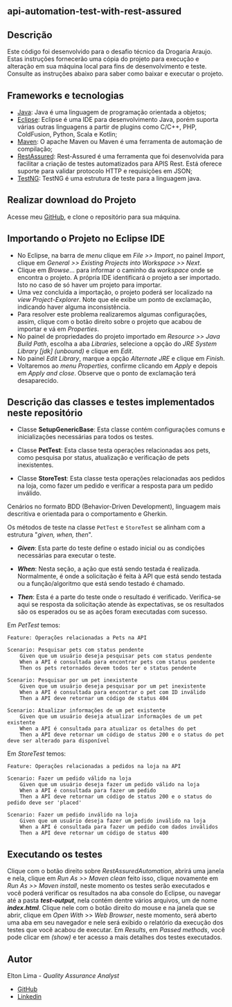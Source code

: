 ## api-automation-test-with-rest-assured

## Descrição
Este código foi desenvolvido para o desafio técnico da Drogaria Araujo. Estas instruções fornecerão uma cópia do projeto para execução e alteração em sua máquina local para fins de desenvolvimento e teste. Consulte as instruções abaixo para saber como baixar e executar o projeto.

## Frameworks e tecnologias
-   [Java](https://www.oracle.com/java/technologies/downloads/): Java é uma linguagem de programação orientada a objetos;
- [Eclipse](https://www.eclipse.org/downloads/): Eclipse é uma IDE para desenvolvimento Java, porém suporta várias outras linguagens a partir de plugins como C/C++, PHP, ColdFusion, Python, Scala e Kotlin;
-   [Maven](https://maven.apache.org/download.cgi): O apache Maven ou Maven é uma ferramenta de automação de compilação;
-   [RestAssured](https://github.com/rest-assured/rest-assured/wiki/GettingStarted): Rest-Assured é uma ferramenta que foi desenvolvida para facilitar a criação de testes automatizados para APIS Rest. Está oferece suporte para validar protocolo HTTP e requisições em JSON;
-   [TestNG](https://testng.org/#_download): TestNG é uma estrutura de teste para a linguagem java.

## Realizar download do Projeto

Acesse meu [GitHub](https://github.com/lanotle/araujo_drugstore), e clone o repositório para sua máquina.

## Importando o Projeto no Eclipse IDE
- No Eclipse, na barra de _menu_ clique em _File >> Import_, no painel _Import_, clique em _General >> Existing Projects into Workspace >> Next_.
- Clique em _Browse_… para informar o caminho da _workspace_ onde se encontra o projeto. A própria IDE identificará o projeto a ser importado. Isto no caso de só haver um projeto para importar.
- Uma vez concluída a importação, o projeto poderá ser localizado na  _view Project-Explorer_. Note que ele exibe um ponto de exclamação, indicando haver alguma inconsistência.
- Para resolver este problema realizaremos algumas configurações, assim, clique com o botão direito sobre o projeto que acabou de importar e vá em  _Properties_.
- No painel de propriedades do projeto importado em _Resource >> Java Build Path_, escolha a aba _Libraries_, selecione a opção do _JRE System Library [jdk] (unbound)_ e clique em _Edit_.
- No painel _Edit Library_, marque a opção _Alternate JRE_ e clique em _Finish_.
- Voltaremos ao _menu Properties,_ confirme clicando em _Apply_ e depois em _Apply and close_. Observe que o ponto de exclamação terá desaparecido.

## Descrição das classes e testes implementados neste repositório

- Classe **SetupGenericBase**: 
Esta classe contém configurações comuns e inicializações necessárias para todos os testes. 

- Classe **PetTest**: 
Esta classe testa operações relacionadas aos pets, como pesquisa por status, atualização e verificação de pets inexistentes.

- Classe **StoreTest**: 
Esta classe testa operações relacionadas aos pedidos na loja, como fazer um pedido e verificar a resposta para um pedido inválido.

Cenários no formato BDD (Behavior-Driven Development), linguagem mais descritiva e orientada para o comportamento e Gherkin.

Os métodos de teste na classe `PetTest` e `StoreTest` se alinham com a estrutura "_given, when, then_".

- **_Given_**: Esta parte do teste define o estado inicial ou as condições necessárias para executar o teste. 

- **_When_**: Nesta seção, a ação que está sendo testada é realizada. Normalmente, é onde a solicitação é feita à API que está sendo testada ou a função/algoritmo que está sendo testado é chamado.

- **_Then_**: Esta é a parte do teste onde o resultado é verificado. Verifica-se aqui se resposta da solicitação atende às expectativas, se os resultados são os esperados ou se as ações foram executadas com sucesso.

Em _PetTest_ temos:

    Feature: Operações relacionadas a Pets na API
    
    Scenario: Pesquisar pets com status pendente
        Given que um usuário deseja pesquisar pets com status pendente
        When a API é consultada para encontrar pets com status pendente
        Then os pets retornados devem todos ter o status pendente
    
    Scenario: Pesquisar por um pet inexistente
        Given que um usuário deseja pesquisar por um pet inexistente
        When a API é consultada para encontrar o pet com ID inválido
        Then a API deve retornar um código de status 404
    
    Scenario: Atualizar informações de um pet existente
        Given que um usuário deseja atualizar informações de um pet existente
        When a API é consultada para atualizar os detalhes do pet
        Then a API deve retornar um código de status 200 e o status do pet deve ser alterado para disponível

Em _StoreTest_ temos: 

    Feature: Operações relacionadas a pedidos na loja na API
    
    Scenario: Fazer um pedido válido na loja
        Given que um usuário deseja fazer um pedido válido na loja
        When a API é consultada para fazer um pedido
        Then a API deve retornar um código de status 200 e o status do pedido deve ser 'placed'
    
    Scenario: Fazer um pedido inválido na loja
        Given que um usuário deseja fazer um pedido inválido na loja
        When a API é consultada para fazer um pedido com dados inválidos
        Then a API deve retornar um código de status 400

## Executando os testes

Clique com o botão direito sobre _RestAssuredAutomation_, abrirá uma janela e nela, clique em _Run As >> Maven clean_ feito isso, clique novamente em _Run As >> Maven install_, neste momento os testes serão executados e você poderá verificar os resultados na aba console do Eclipse, ou navegar até a pasta _**test-output**_, nela contém dentre vários arquivos, um de nome _**index.html**_. Clique nele com o botão direito do mouse e na janela que se abrir, clique em _Open With_ >> _Web Browser_, neste momento, será aberto uma aba em seu navegador e nele será exibido o relatório da execução dos testes que você acabou de executar.
Em _Results_, em _Passed methods_, você pode clicar em _(show)_ e ter acesso a mais detalhes dos testes executados.

## Autor

Elton Lima - _Quality Assurance Analyst_
-   [GitHub](https://github.com/lanotle)
-   [Linkedin](https://www.linkedin.com/in/lanotle)
